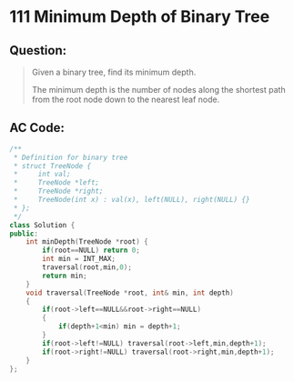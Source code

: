 # 111 Minimum Depth of Binary Tree

## Question:

> Given a binary tree, find its minimum depth.
> 
> The minimum depth is the number of nodes along the shortest path from the root node down to the nearest leaf node.

## AC Code:

``` c++
/**
 * Definition for binary tree
 * struct TreeNode {
 *     int val;
 *     TreeNode *left;
 *     TreeNode *right;
 *     TreeNode(int x) : val(x), left(NULL), right(NULL) {}
 * };
 */
class Solution {
public:
    int minDepth(TreeNode *root) {
        if(root==NULL) return 0;
        int min = INT_MAX;
        traversal(root,min,0);
        return min;
    }
    void traversal(TreeNode *root, int& min, int depth)
    {
        if(root->left==NULL&&root->right==NULL)
        {
            if(depth+1<min) min = depth+1;
        }
        if(root->left!=NULL) traversal(root->left,min,depth+1);
        if(root->right!=NULL) traversal(root->right,min,depth+1);
    }
};
```
